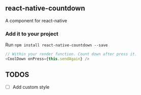 ## react-native-countdown

A <CountDown> component for react-native

### Add it to your project

Run `npm install react-native-countdown --save`

```javascript
// Within your render function. Count down after press it.
<CoolDown onPress={this.sendAgain} />
```
## TODOS

- [ ] Add custom style

